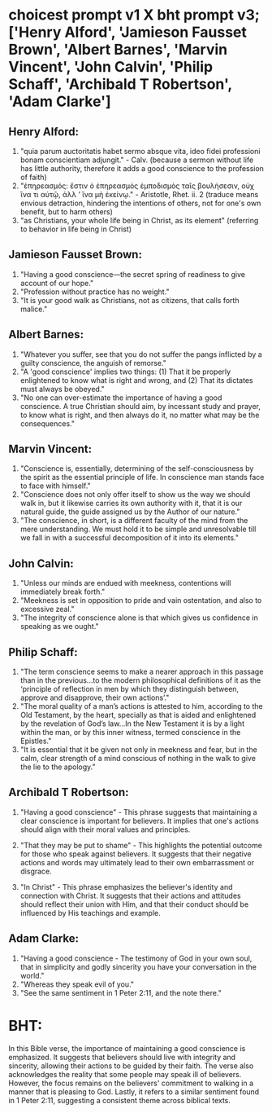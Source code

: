 # choicest prompt v1 X bht prompt v3; ['Henry Alford', 'Jamieson Fausset Brown', 'Albert Barnes', 'Marvin Vincent', 'John Calvin', 'Philip Schaff', 'Archibald T Robertson', 'Adam Clarke']

## Henry Alford:
1. "quia parum auctoritatis habet sermo absque vita, ideo fidei professioni bonam conscientiam adjungit." - Calv. (because a sermon without life has little authority, therefore it adds a good conscience to the profession of faith)
2. "ἐπηρεασμός: ἔστιν ὁ ἐπηρεασμὸς ἐμποδισμὸς ταῖς βουλήσεσιν, οὐχ ἵνα τι αὑτῷ, ἀλλ ʼ ἵνα μὴ ἐκείνῳ." - Aristotle, Rhet. ii. 2 (traduce means envious detraction, hindering the intentions of others, not for one's own benefit, but to harm others)
3. "as Christians, your whole life being in Christ, as its element" (referring to behavior in life being in Christ)

## Jamieson Fausset Brown:
1. "Having a good conscience—the secret spring of readiness to give account of our hope."
2. "Profession without practice has no weight."
3. "It is your good walk as Christians, not as citizens, that calls forth malice."

## Albert Barnes:
1. "Whatever you suffer, see that you do not suffer the pangs inflicted by a guilty conscience, the anguish of remorse."
2. "A 'good conscience' implies two things: (1) That it be properly enlightened to know what is right and wrong, and (2) That its dictates must always be obeyed."
3. "No one can over-estimate the importance of having a good conscience. A true Christian should aim, by incessant study and prayer, to know what is right, and then always do it, no matter what may be the consequences."

## Marvin Vincent:
1. "Conscience is, essentially, determining of the self-consciousness by the spirit as the essential principle of life. In conscience man stands face to face with himself."
2. "Conscience does not only offer itself to show us the way we should walk in, but it likewise carries its own authority with it, that it is our natural guide, the guide assigned us by the Author of our nature."
3. "The conscience, in short, is a different faculty of the mind from the mere understanding. We must hold it to be simple and unresolvable till we fall in with a successful decomposition of it into its elements."

## John Calvin:
1. "Unless our minds are endued with meekness, contentions will immediately break forth."
2. "Meekness is set in opposition to pride and vain ostentation, and also to excessive zeal."
3. "The integrity of conscience alone is that which gives us confidence in speaking as we ought."

## Philip Schaff:
1. "The term conscience seems to make a nearer approach in this passage than in the previous...to the modern philosophical definitions of it as the ‘principle of reflection in men by which they distinguish between, approve and disapprove, their own actions’."
2. "The moral quality of a man’s actions is attested to him, according to the Old Testament, by the heart, specially as that is aided and enlightened by the revelation of God’s law...In the New Testament it is by a light within the man, or by this inner witness, termed conscience in the Epistles."
3. "It is essential that it be given not only in meekness and fear, but in the calm, clear strength of a mind conscious of nothing in the walk to give the lie to the apology."

## Archibald T Robertson:
1. "Having a good conscience" - This phrase suggests that maintaining a clear conscience is important for believers. It implies that one's actions should align with their moral values and principles.

2. "That they may be put to shame" - This highlights the potential outcome for those who speak against believers. It suggests that their negative actions and words may ultimately lead to their own embarrassment or disgrace.

3. "In Christ" - This phrase emphasizes the believer's identity and connection with Christ. It suggests that their actions and attitudes should reflect their union with Him, and that their conduct should be influenced by His teachings and example.

## Adam Clarke:
1. "Having a good conscience - The testimony of God in your own soul, that in simplicity and godly sincerity you have your conversation in the world."
2. "Whereas they speak evil of you."
3. "See the same sentiment in 1 Peter 2:11, and the note there."


# BHT:
In this Bible verse, the importance of maintaining a good conscience is emphasized. It suggests that believers should live with integrity and sincerity, allowing their actions to be guided by their faith. The verse also acknowledges the reality that some people may speak ill of believers. However, the focus remains on the believers' commitment to walking in a manner that is pleasing to God. Lastly, it refers to a similar sentiment found in 1 Peter 2:11, suggesting a consistent theme across biblical texts.